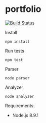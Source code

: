 # portfolio

[![Build Status](https://travis-ci.org/egenerat/portfolio.svg?branch=master)](https://travis-ci.org/egenerat/portfolio)

Install
```
npm install
```

Run tests
```
npm test
```

Parser
```
node parser
```

Analyzer

```
node analyzer
```



Requirements:
- Node.js 8.9.1
